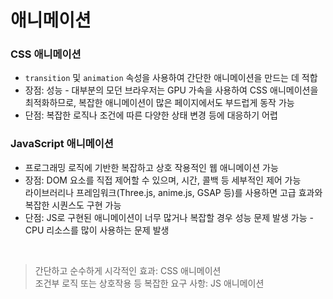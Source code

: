 # 애니메이션

### CSS 애니메이션

- `transition` 및 `animation` 속성을 사용하여 간단한 애니메이션을 만드는 데 적합
- 장점: 성능 - 대부분의 모던 브라우저는 GPU 가속을 사용하여 CSS 애니메이션을 최적화하므로, 복잡한 애니메이션이 많은 페이지에서도 부드럽게 동작 가능
- 단점: 복잡한 로직나 조건에 따른 다양한 상태 변경 등에 대응하기 어렵

### JavaScript 애니메이션

- 프로그래밍 로직에 기반한 복잡하고 상호 작용적인 웹 애니메이션 가능
- 장점: DOM 요소를 직접 제어할 수 있으며, 시간, 콜백 등 세부적인 제어 가능 <br/> 라이브러리나 프레임워크(Three.js, anime.js, GSAP 등)를 사용하면 고급 효과와 복잡한 시퀀스도 구현 가능
- 단점: JS로 구현된 애니메이션이 너무 많거나 복잡할 경우 성능 문제 발생 가능 - CPU 리소스를 많이 사용하는 문제 발생

<br/>

> 간단하고 순수하게 시각적인 효과: CSS 애니메이션 <br/> 조건부 로직 또는 상호작용 등 복잡한 요구 사항: JS 애니메이션

